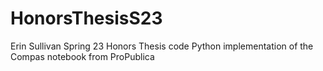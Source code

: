 # HonorsThesisS23

Erin Sullivan
Spring 23
Honors Thesis code
Python implementation of the Compas notebook from ProPublica
